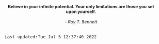 
<div align="center"><b><span>Believe in your infinite potential. Your only limitations are those you set upon yourself.</span></b><br><br><i> - Roy T. Bennett</i></div>
<br><br><kbd>Last updated:Tue Jul  5 12:37:40 2022</kbd>